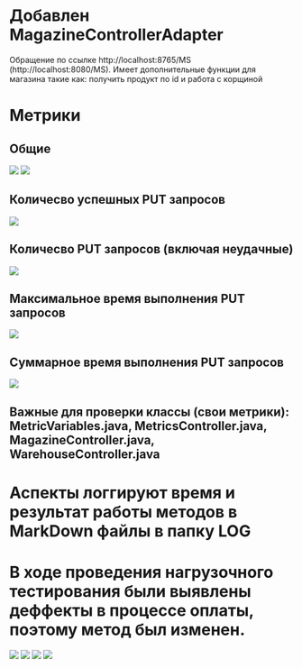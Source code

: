 # Добавлен MagazineControllerAdapter 
Обращение по ссылке http://localhost:8765/MS (http://localhost:8080/MS). Имеет дополнительные функции для магазина такие как: получить продукт по id и работа с корщиной

# Метрики
## Общие
![](MetricsScreenshoots/Basic1.png)
![](MetricsScreenshoots/Basic2.png)
## Количесво успешных PUT запросов
![](MetricsScreenshoots/put.png)
## Количесво PUT запросов (включая неудачные)
![](MetricsScreenshoots/put_try.png)
## Максимальное время выполнения PUT запросов
![](MetricsScreenshoots/time_max.png)
## Суммарное время выполнения PUT запросов
![](MetricsScreenshoots/time_sum.png)
## Важные для проверки классы (свои метрики): MetricVariables.java, MetricsController.java, MagazineController.java, WarehouseController.java

# Аспекты логгируют время и результат работы методов в MarkDown файлы в папку LOG
# В ходе проведения нагрузочного тестирования были выявлены деффекты в процессе оплаты, поэтому метод был изменен. 
![](Screenshot_2.png)
![](Screenshot_1.png)
![](Screenshot_3.png)
![](Screenshot_4.png)
